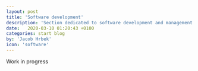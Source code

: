 ```yaml
---
layout: post
title: 'Software development'
description: 'Section dedicated to software development and management'
date:   2020-03-10 01:20:43 +0100
categories: start blog
by: 'Jacob Hrbek'
icon: 'software'
---
```


Work in progress